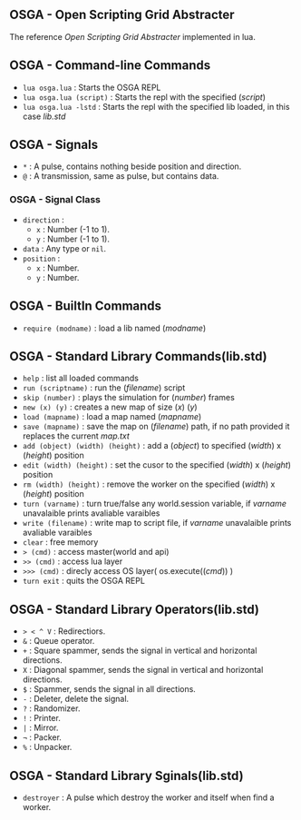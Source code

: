 ## OSGA - Open Scripting Grid Abstracter

The reference _Open Scripting Grid Abstracter_ implemented in lua.

## OSGA - Command-line Commands

- `lua osga.lua` : Starts the OSGA REPL
- `lua osga.lua (script)` : Starts the repl with the specified (_script_)
- `lua osga.lua -lstd` : Starts the repl with the specified lib loaded, in this case _lib.std_

## OSGA - Signals

- `*` : A pulse, contains nothing beside position and direction.
- `@` : A transmission, same as pulse, but contains data.

### OSGA - Signal Class

- `direction` : 
  - `x` : Number (-1 to 1).
  - `y` : Number (-1 to 1).
- `data` : Any type or `nil`.
- `position` :
  - `x` : Number.
  - `y` : Number.

## OSGA - BuiltIn Commands

- `require (modname)` : load a lib named (_modname_)

## OSGA - Standard Library Commands(lib.std)

- `help` : list all loaded commands
- `run (scriptname)` : run the (_filename_) script
- `skip (number)` : plays the simulation for (_number_) frames
- `new (x) (y)` : creates a new map of size (_x_) (_y_)
- `load (mapname)` : load a map named (_mapname_)
- `save (mapname)` : save the map on (_filename_) path, if no path provided it replaces the current _map.txt_
- `add (object) (width) (height)` :  add a (_object_) to specified (_width_) x (_height_) position
- `edit (width) (height)` : set the cusor to the specified (_width_) x (_height_) position
- `rm (width) (height)` : remove the worker on the specified (_width_) x (_height_) position
- `turn (varname)` : turn true/false any world.session variable, if _varname_ unavalaible prints avaliable varaibles
- `write (filename)` : write map to script file, if _varname_ unavalaible prints avaliable varaibles
- `clear` : free memory
- `> (cmd)` : access master(world and api)
- `>> (cmd)` : access lua layer
- `>>> (cmd)` : direcly access OS layer( os.execute((_cmd_)) )
- `turn exit` : quits the OSGA REPL

## OSGA - Standard Library Operators(lib.std)

- `> < ^ V` : Redirectiors.
- `&` : Queue operator.
- `+` : Square spammer, sends the signal in vertical and horizontal directions.
- `X` : Diagonal spammer, sends the signal in vertical and horizontal directions.
- `$` : Spammer, sends the signal in all directions.
- `-` : Deleter, delete the signal.
- `?` : Randomizer.
- `!` : Printer.
- `|` : Mirror.
- `¬` : Packer.
- `%` : Unpacker.

## OSGA - Standard Library Sginals(lib.std)

- `destroyer` : A pulse which destroy the worker and itself when find a worker.